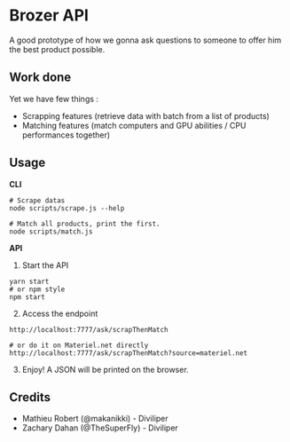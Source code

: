 # Brozer API 

A good prototype of how we gonna ask questions to someone to offer him the best product possible.

## Work done

Yet we have few things : 

- Scrapping features (retrieve data with batch from a list of products)
- Matching features (match computers and GPU abilities / CPU performances together)

## Usage 

**CLI**
```
# Scrape datas
node scripts/scrape.js --help

# Match all products, print the first.
node scripts/match.js
```

**API**

1. Start the API
```
yarn start 
# or npm style
npm start
```

2. Access the endpoint
```
http://localhost:7777/ask/scrapThenMatch

# or do it on Materiel.net directly
http://localhost:7777/ask/scrapThenMatch?source=materiel.net
```

3. Enjoy! A JSON will be printed on the browser.

## Credits

- Mathieu Robert (@makanikki) - Diviliper
- Zachary Dahan (@TheSuperFly) - Diviliper